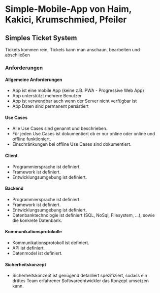 # Simple-Mobile-App von Haim, Kakici, Krumschmied, Pfeiler

## Simples Ticket System

Tickets kommen rein, Tickets kann man anschaun, bearbeiten und abschließen

### Anforderungen

#### Allgemeine Anforderungen
- App ist eine mobile App (keine z.B. PWA - Progressive Web App)
- App unterstützt mehrere Benutzer
- App ist verwendbar auch wenn der Server nicht verfügbar ist
- App Daten sind permanent persistiert

#### Use Cases
- Alle Use Cases sind genannt und beschrieben.
- Für jeden Use Cases ist dokumentiert ob er nur online oder online und offline
funktioniert.
- Einschränkungen bei offline Use Cases sind dokumentiert.

#### Client
- Programmiersprache ist definiert.
- Framework ist definiert.
- Entwicklungsumgebung ist definiert.

#### Backend
- Programmiersprache ist definiert.
- Framework ist definiert.
- Entwicklungsumgebung ist definiert.
- Datenbanktechnologie ist definiert (SQL, NoSql, Filesystem, …), sowie die konkrete
Datenbank.

#### Kommunikationsprotokolle
- Kommunikationsprotokoll ist definiert.
- API ist definiert.
- Datenmodel ist definiert.

#### Sicherheitskonzept
- Sicherheitskonzept ist genügend detailliert spezifiziert, sodass ein drittes Team
erfahrener Softwareentwickler das Konzept umsetzen kann.
